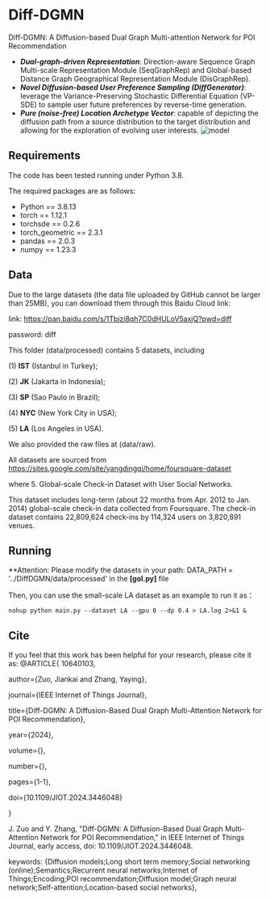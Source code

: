 # Diff-DGMN
Diff-DGMN: A Diffusion-based Dual Graph Multi-attention Network for POI Recommendation

-  ***Dual-graph-driven Representation***: Direction-aware Sequence Graph Multi-scale Representation Module (SeqGraphRep) and Global-based Distance Graph Geographical Representation Module (DisGraphRep).
-  ***Novel Diffusion-based User Preference Sampling (DiffGenerator)***: leverage the Variance-Preserving Stochastic Differential Equation (VP-SDE) to sample user future preferences by reverse-time generation.
-  ***Pure (noise-free) Location Archetype Vector***: capable of depicting the diffusion path from a source distribution to the target distribution and allowing for the exploration of evolving user interests.
![model](https://github.com/JKZuo/Diff-DGMN/assets/73583962/e7a5de80-2a4b-4cc2-bd49-9f6ca1bcdaed)

## Requirements
The code has been tested running under Python 3.8.

The required packages are as follows: 
- Python == 3.8.13
- torch == 1.12.1
- torchsde == 0.2.6
- torch_geometric == 2.3.1
- pandas == 2.0.3
- numpy == 1.23.3

## Data
Due to the large datasets (the data file uploaded by GitHub cannot be larger than 25MB), you can download them through this Baidu Cloud link:

link: https://pan.baidu.com/s/1Tbjzi8qh7C0dHULoV5axjQ?pwd=diff 

password: diff

This folder (data/processed) contains 5 datasets, including

(1) **IST** (Istanbul in Turkey); 

(2) **JK** (Jakarta in Indonesia); 

(3) **SP** (Sao Paulo in Brazil); 

(4) **NYC** (New York City in USA); 

(5) **LA** (Los Angeles in USA).

We also provided the raw files at (data/raw).

All datasets are sourced from https://sites.google.com/site/yangdingqi/home/foursquare-dataset

where 5. Global-scale Check-in Dataset with User Social Networks. 

This dataset includes long-term (about 22 months from Apr. 2012 to Jan. 2014) global-scale check-in data collected from Foursquare.
The check-in dataset contains 22,809,624 check-ins by 114,324 users on 3,820,891 venues.

## Running
**Attention: Please modify the datasets in your path: DATA_PATH = '../DiffDGMN/data/processed' in the **[gol.py]** file

Then, you can use the small-scale LA dataset as an example to run it as：

```shell
nohup python main.py --dataset LA --gpu 0 --dp 0.4 > LA.log 2>&1 &
```
## Cite
If you feel that this work has been helpful for your research, please cite it as: 
@ARTICLE{
  10640103,
  
  author={Zuo, Jiankai and Zhang, Yaying},
  
  journal={IEEE Internet of Things Journal}, 
  
  title={Diff-DGMN: A Diffusion-Based Dual Graph Multi-Attention Network for POI Recommendation}, 
  
  year={2024},
  
  volume={},
  
  number={},
  
  pages={1-1},
  
  doi={10.1109/JIOT.2024.3446048}

  }

J. Zuo and Y. Zhang, "Diff-DGMN: A Diffusion-Based Dual Graph Multi-Attention Network for POI Recommendation," in IEEE Internet of Things Journal, early access, doi: 10.1109/JIOT.2024.3446048.

keywords: {Diffusion models;Long short term memory;Social networking (online);Semantics;Recurrent neural networks;Internet of Things;Encoding;POI recommendation;Diffusion model;Graph neural network;Self-attention;Location-based social networks},
